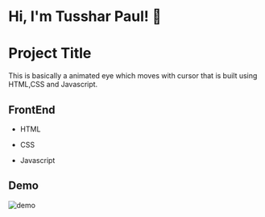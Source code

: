 
# Hi, I'm Tusshar Paul! 👋


# Project Title

This is basically a animated eye which moves with cursor that is built using HTML,CSS and Javascript.



## FrontEnd

- HTML

- CSS

- Javascript


## Demo
![demo](https://user-images.githubusercontent.com/96624900/194291564-e9f0ecae-e76f-4391-b070-72cff64ac54f.gif)



